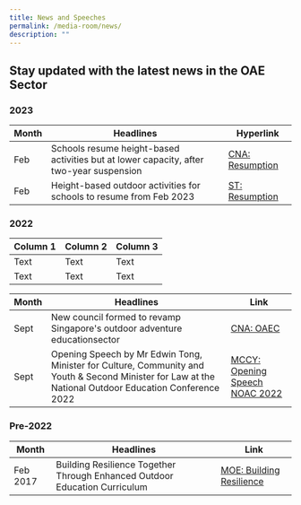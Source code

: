 ```yaml
---
title: News and Speeches
permalink: /media-room/news/
description: ""
---
```

## Stay updated with the latest news in the OAE Sector


### 2023


| Month | Headlines | Hyperlink |
| -------- | -------- | -------- |
| Feb     | Schools resume height-based activities but at lower capacity, after two-year suspension     | [CNA: Resumption](https://www.channelnewsasia.com/singapore/schools-resume-height-based-activities-lower-capacity-after-two-year-suspension-3246221)     |
| Feb     | Height-based outdoor activities for schools to resume from Feb 2023     | [ST: Resumption](https://www.straitstimes.com/singapore/height-based-outdoor-activities-for-schools-to-resume-from-feb-2023)     |

### 2022


| Column 1 | Column 2 | Column 3 |
| -------- | -------- | -------- |
| Text     | Text     | Text     |
| Text     | Text     | Text     |

| Month | Headlines | Link |
| -------- | -------- | -------- |
|Sept|New council formed to revamp Singapore's outdoor adventure educationsector|[CNA: OAEC](https://www.channelnewsasia.com/singapore/council-outdoor-adventure-education-safety-infrastructure-2955191)|
|Sept|Opening Speech by Mr Edwin Tong, Minister for Culture, Community and Youth & Second Minister for Law at the National Outdoor Education Conference 2022|[MCCY: Opening Speech NOAC 2022](https://www.mccy.gov.sg/about-us/news-and-resources/speeches/2022/nov/national-outdoor-education-conference-2022-on-22-september-2022)|

### Pre-2022
| Month | Headlines | Link |
| -------- | -------- | -------- |
|Feb 2017|Building Resilience Together Through Enhanced Outdoor Education Curriculum|[MOE: Building Resilience](https://www.moe.gov.sg/news/press-releases/20170223-building-resilience-together-through-enhanced-outdoor-education-curriculum)|